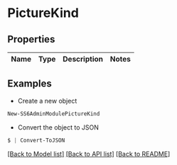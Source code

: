 # PictureKind
## Properties

Name | Type | Description | Notes
------------ | ------------- | ------------- | -------------

## Examples

- Create a new object
```powershell
New-SS6AdminModulePictureKind 
```

- Convert the object to JSON
```powershell
$ | Convert-ToJSON
```


[[Back to Model list]](../README.md#documentation-for-models) [[Back to API list]](../README.md#documentation-for-api-endpoints) [[Back to README]](../README.md)

